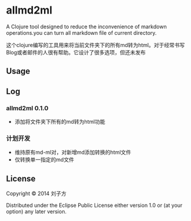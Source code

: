 # allmd2ml

A Clojure tool designed to reduce the inconvenience of markdown operations.you can turn all markdown file of current directory.

这个clojure编写的工具用来将当前文件夹下的所有md转为html。对于经常书写Blog或者邮件的人很有帮助。它设计了很多选项，但还未发布

## Usage
 

## Log

### allmd2ml 0.1.0
* 添加将文件夹下所有的md转为html功能

### 计划开发
* 维持原有md-ml对，对新增md添加转换的html文件
* 仅转换单一指定的md文件

## License
 
Copyright © 2014 刘子方

Distributed under the Eclipse Public License either version 1.0 or (at
your option) any later version.
